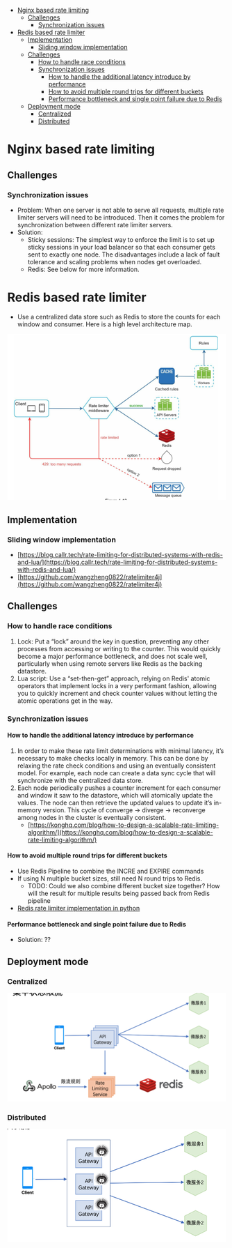 - [Nginx based rate limiting](#nginx-based-rate-limiting)
  - [Challenges](#challenges)
    - [Synchronization issues](#synchronization-issues)
- [Redis based rate limiter](#redis-based-rate-limiter)
  - [Implementation](#implementation)
    - [Sliding window implementation](#sliding-window-implementation)
  - [Challenges](#challenges-1)
    - [How to handle race conditions](#how-to-handle-race-conditions)
    - [Synchronization issues](#synchronization-issues-1)
      - [How to handle the additional latency introduce by performance](#how-to-handle-the-additional-latency-introduce-by-performance)
      - [How to avoid multiple round trips for different buckets](#how-to-avoid-multiple-round-trips-for-different-buckets)
      - [Performance bottleneck and single point failure due to Redis](#performance-bottleneck-and-single-point-failure-due-to-redis)
  - [Deployment mode](#deployment-mode)
    - [Centralized](#centralized)
    - [Distributed](#distributed)

# Nginx based rate limiting
## Challenges
### Synchronization issues

* Problem: When one server is not able to serve all requests, multiple rate limiter servers will need to be introduced. Then it comes the problem for synchronization between different rate limiter servers. 
* Solution: 
  * Sticky sessions: The simplest way to enforce the limit is to set up sticky sessions in your load balancer so that each consumer gets sent to exactly one node. The disadvantages include a lack of fault tolerance and scaling problems when nodes get overloaded.
  * Redis: See below for more information. 

# Redis based rate limiter

* Use a centralized data store such as Redis to store the counts for each window and consumer. Here is a high level architecture map. 

![Rate limiter](../.gitbook/assets/ratelimiter_distributedimpl.png)

## Implementation

### Sliding window implementation

* [https://blog.callr.tech/rate-limiting-for-distributed-systems-with-redis-and-lua/](https://blog.callr.tech/rate-limiting-for-distributed-systems-with-redis-and-lua/)
* [https://github.com/wangzheng0822/ratelimiter4j](https://github.com/wangzheng0822/ratelimiter4j)

## Challenges

### How to handle race conditions

1. Lock: Put a “lock” around the key in question, preventing any other processes from accessing or writing to the counter. This would quickly become a major performance bottleneck, and does not scale well, particularly when using remote servers like Redis as the backing datastore.
2. Lua script: Use a “set-then-get” approach, relying on Redis' atomic operators that implement locks in a very performant fashion, allowing you to quickly increment and check counter values without letting the atomic operations get in the way.

### Synchronization issues

#### How to handle the additional latency introduce by performance

1. In order to make these rate limit determinations with minimal latency, it’s necessary to make checks locally in memory. This can be done by relaxing the rate check conditions and using an eventually consistent model. For example, each node can create a data sync cycle that will synchronize with the centralized data store. 
2. Each node periodically pushes a counter increment for each consumer and window it saw to the datastore, which will atomically update the values. The node can then retrieve the updated values to update it’s in-memory version. This cycle of converge → diverge → reconverge among nodes in the cluster is eventually consistent.
   * [https://konghq.com/blog/how-to-design-a-scalable-rate-limiting-algorithm/](https://konghq.com/blog/how-to-design-a-scalable-rate-limiting-algorithm/)

#### How to avoid multiple round trips for different buckets

* Use Redis Pipeline to combine the INCRE and EXPIRE commands
* If using N multiple bucket sizes, still need N round trips to Redis. 
  * TODO: Could we also combine different bucket size together? How will the result for multiple results being passed back from Redis pipeline
* [Redis rate limiter implementation in python](https://www.binpress.com/rate-limiting-with-redis-1/)

#### Performance bottleneck and single point failure due to Redis

* Solution: ??

## Deployment mode

### Centralized

![MySQL HA github](../.gitbook/assets/monitorSystem_HealthCheck_distributedratelimiting_centralized.png)

### Distributed

![MySQL HA github](../.gitbook/assets/monitorSystem_HealthCheck_distributedratelimiting_distributed.png)


